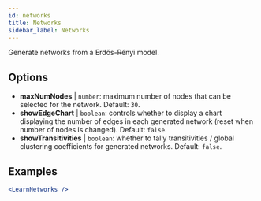 ```yaml
---
id: networks
title: Networks
sidebar_label: Networks
---
```


Generate networks from a Erdős-Rényi model.

## Options

* __maxNumNodes__ | `number`: maximum number of nodes that can be selected for the network. Default: `30`.
* __showEdgeChart__ | `boolean`: controls whether to display a chart displaying the number of edges in each generated network (reset when number of nodes is changed). Default: `false`.
* __showTransitivities__ | `boolean`: whether to tally transitivities / global clustering coefficients for generated networks. Default: `false`.


## Examples

```jsx live
<LearnNetworks />
```

